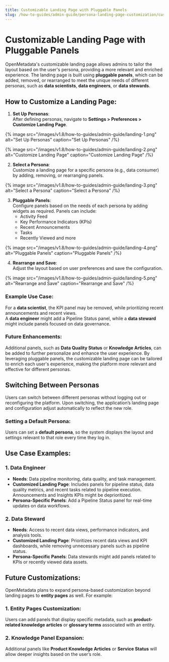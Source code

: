 ```yaml
---
title: Customizable Landing Page with Pluggable Panels
slug: /how-to-guides/admin-guide/persona-landing-page-customization/customizable-landing-page
---
```


# Customizable Landing Page with Pluggable Panels

OpenMetadata's customizable landing page allows admins to tailor the layout based on the user's persona, providing a more relevant and enriched experience. The landing page is built using **pluggable panels**, which can be added, removed, or rearranged to meet the unique needs of different personas, such as **data scientists**, **data engineers**, or **data stewards**.

## How to Customize a Landing Page:

1. **Set Up Personas**:  
   After defining personas, navigate to **Settings > Preferences > Customize Landing Page**.

{% image
src="/images/v1.8/how-to-guides/admin-guide/landing-1.png"
alt="Set Up Personas"
caption="Set Up Personas"
/%}

{% image
src="/images/v1.8/how-to-guides/admin-guide/landing-2.png"
alt="Customize Landing Page"
caption="Customize Landing Page"
/%}

2. **Select a Persona**:  
   Customize a landing page for a specific persona (e.g., data consumer) by adding, removing, or rearranging panels.

{% image
src="/images/v1.8/how-to-guides/admin-guide/landing-3.png"
alt="Select a Persona"
caption="Select a Persona"
/%}

3. **Pluggable Panels**:  
   Configure panels based on the needs of each persona by adding widgets as required. Panels can include:
   - Activity Feed
   - Key Performance Indicators (KPIs)
   - Recent Announcements
   - Tasks
   - Recently Viewed and more

{% image
src="/images/v1.8/how-to-guides/admin-guide/landing-4.png"
alt="Pluggable Panels"
caption="Pluggable Panels"
/%}

4. **Rearrange and Save**:  
   Adjust the layout based on user preferences and save the configuration.

{% image
src="/images/v1.8/how-to-guides/admin-guide/landing-5.png"
alt="Rearrange and Save"
caption="Rearrange and Save"
/%}

### Example Use Case:

For a **data scientist**, the KPI panel may be removed, while prioritizing recent announcements and recent views.  
A **data engineer** might add a Pipeline Status panel, while a **data steward** might include panels focused on data governance.

### Future Enhancements:
Additional panels, such as **Data Quality Status** or **Knowledge Articles**, can be added to further personalize and enhance the user experience. By leveraging pluggable panels, the customizable landing page can be tailored to enrich each user's experience, making the platform more relevant and effective for different personas.

## Switching Between Personas

Users can switch between different personas without logging out or reconfiguring the platform. Upon switching, the application’s landing page and configuration adjust automatically to reflect the new role.

### Setting a Default Persona:
Users can set a **default persona**, so the system displays the layout and settings relevant to that role every time they log in.

## Use Case Examples:

### 1. Data Engineer
- **Needs**: Data pipeline monitoring, data quality, and task management.
- **Customized Landing Page**: Includes panels for pipeline status, data quality metrics, and recent tasks related to pipeline execution. Announcements and Insights KPIs might be deprioritized.
- **Persona-Specific Panels**: Add a Pipeline Status panel for real-time updates on data workflows.

### 2. Data Steward
- **Needs**: Access to recent data views, performance indicators, and analysis tools.
- **Customized Landing Page**: Prioritizes recent data views and KPI dashboards, while removing unnecessary panels such as pipeline status.
- **Persona-Specific Panels**: Data stewards might add panels related to KPIs or recently viewed data assets.

## Future Customizations:

OpenMetadata plans to expand persona-based customization beyond landing pages to **entity pages** as well. For example:

### 1. Entity Pages Customization:
Users can add panels that display specific metadata, such as **product-related knowledge articles** or **glossary terms** associated with an entity.

### 2. Knowledge Panel Expansion:
Additional panels like **Product Knowledge Articles** or **Service Status** will allow deeper insights based on the user’s role.

